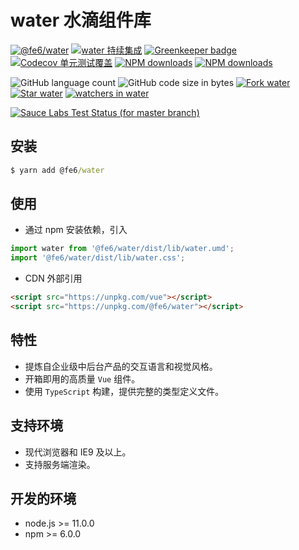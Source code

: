 # water 水滴组件库

[![@fe6/water](https://img.shields.io/npm/v/@fe6/water.svg?style=flat-square)](https://www.npmjs.org/package/@fe6/water)
[![water 持续集成](https://travis-ci.org/fe6/water.svg?branch=master)](https://travis-ci.org/fe6/water)
[![Greenkeeper badge](https://badges.greenkeeper.io/fe6/water.svg)](https://greenkeeper.io/)
[![Codecov 单元测试覆盖](https://img.shields.io/codecov/c/github/fe6/water/master.svg?style=flat)](https://codecov.io/gh/fe6/water/branch/master)
[![NPM downloads](http://img.shields.io/npm/dm/@fe6/water.svg?style=flat-square)](https://npmjs.org/package/@fe6/water)
[![NPM downloads](https://img.shields.io/npm/dt/@fe6/water.svg?style=flat-square)](https://npmjs.org/package/@fe6/water)

![GitHub language count](https://img.shields.io/github/languages/count/fe6/water.svg)
![GitHub code size in bytes](https://img.shields.io/github/languages/code-size/fe6/water.svg)
[![Fork water](https://img.shields.io/github/forks/fe6/water.svg?style=flat&label=Fork)](https://github.com/fe6/water/fork) [![Star water](https://img.shields.io/github/stars/fe6/water.svg?style=flat&label=Star)](https://github.com/fe6/water/stargazers)
[![watchers in water](https://img.shields.io/github/watchers/fe6/water.svg?style=flat&label=Watch)](https://github.com/fe6/water/watchers)

[![Sauce Labs Test Status (for master branch)](https://badges.herokuapp.com/browsers?googlechrome=7&firefox=7&microsoftedge=10&iexplore=9&safari=10.10)](https://saucelabs.com/u/_wmhilton)

## 安装

``` cmd
$ yarn add @fe6/water
```

## 使用

- 通过 npm 安装依赖，引入

``` js
import water from '@fe6/water/dist/lib/water.umd';
import '@fe6/water/dist/lib/water.css';
```

- CDN 外部引用

``` html
<script src="https://unpkg.com/vue"></script>
<script src="https://unpkg.com/@fe6/water"></script>
```

## 特性

- 提炼自企业级中后台产品的交互语言和视觉风格。
- 开箱即用的高质量 `Vue` 组件。
- 使用 `TypeScript` 构建，提供完整的类型定义文件。

## 支持环境

- 现代浏览器和 IE9 及以上。
- 支持服务端渲染。

## 开发的环境

- node.js >= 11.0.0
- npm >= 6.0.0